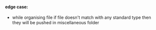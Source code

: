 #### edge case:
- while organising file if file doesn't match with any standard type then they will be pushed in miscellaneous folder